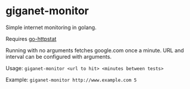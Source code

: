 # giganet-monitor
Simple internet monitoring in golang.

Requires [go-httpstat](github.com/tcnksm/go-httpstat)

Running with no arguments fetches google.com once a minute. URL and interval can be configured with arguments.

Usage: `giganet-monitor <url to hit> <minutes between tests>`

Example: `giganet-monitor http://www.example.com 5` 